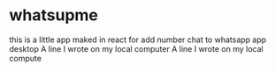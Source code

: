 # whatsupme
this is a little  app maked in react  for  add number chat to whatsapp app desktop
A line I wrote on my local computer
A line I wrote on my local compute
